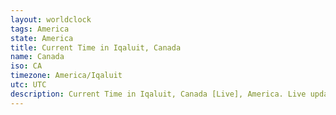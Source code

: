 ```yaml
---
layout: worldclock
tags: America
state: America
title: Current Time in Iqaluit, Canada
name: Canada
iso: CA
timezone: America/Iqaluit
utc: UTC
description: Current Time in Iqaluit, Canada [Live], America. Live update now time in Iqaluit, timezone America/Iqaluit, UTC, Country ISO code & Current Local Time.
---
```


